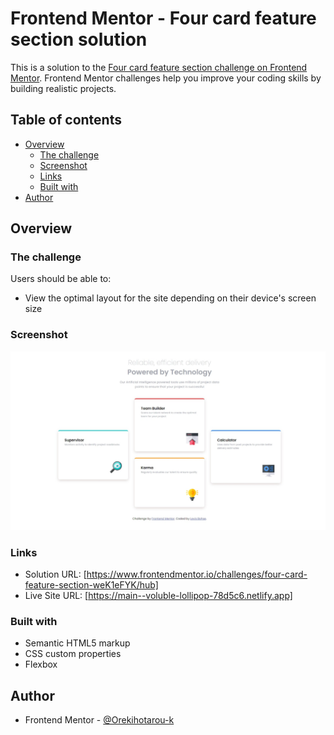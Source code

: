 # Frontend Mentor - Four card feature section solution

This is a solution to the [Four card feature section challenge on Frontend Mentor](https://www.frontendmentor.io/challenges/four-card-feature-section-weK1eFYK). Frontend Mentor challenges help you improve your coding skills by building realistic projects. 

## Table of contents

- [Overview](#overview)
  - [The challenge](#the-challenge)
  - [Screenshot](#screenshot)
  - [Links](#links)
  - [Built with](#built-with)
- [Author](#author)


## Overview

### The challenge

Users should be able to:

- View the optimal layout for the site depending on their device's screen size

### Screenshot

![](/screenshot.jpeg)


### Links

- Solution URL: [https://www.frontendmentor.io/challenges/four-card-feature-section-weK1eFYK/hub]
- Live Site URL: [https://main--voluble-lollipop-78d5c6.netlify.app]


### Built with

- Semantic HTML5 markup
- CSS custom properties
- Flexbox

## Author

- Frontend Mentor - [@Orekihotarou-k](https://www.frontendmentor.io/profile/Orekihotarou-k)


